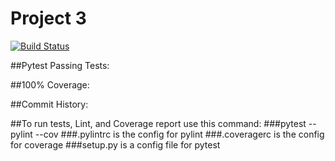 # Project 3 
[![Build Status](https://app.travis-ci.com/kaw393939/calc2.svg?branch=main)](https://app.travis-ci.com/kaw393939/calc2)

##Pytest Passing Tests:

##100% Coverage:

##Commit History:


##To run tests, Lint, and Coverage report use this command:
###pytest  --pylint --cov
###.pylintrc is the config for pylint
###.coveragerc is the config for coverage
###setup.py is a config file for pytest
